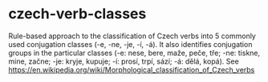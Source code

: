 # czech-verb-classes
Rule-based approach to the classification of Czech verbs into 5 commonly used conjugation classes (-e, -ne, -je, -í, -á). It also identifies conjugation groups in the particular classes (-e: nese, bere, maže, peče, tře; -ne: tiskne, mine, začne; -je: kryje, kupuje; -í: prosí, trpí, sází; -á: dělá, kopá).
See https://en.wikipedia.org/wiki/Morphological_classification_of_Czech_verbs
